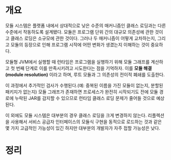 <!-- Date: 2025-01-16 -->
<!-- Update Date: 2025-01-16 -->
<!-- File ID: aa1d6af8-82ba-4282-aa38-5c57628759d7 -->
<!-- Author: Seoyeon Jang -->

# 개요

모듈 시스템은 플랫폼 내에서 상대적으로 낮은 수준의 매커니즘인 클래스 로딩과는 다른 수준에서 작동하도록 설계됐다. 모듈은 프로그램 단위 간의 대규모 의존성에 관한 것이고 클래스 로딩은 소규모에 관한 것이다. 그러나
두 매커니즘이 어떻게 교차하는지, 그리고 모듈의 등장으로 인해 프로그램 시작에 어떤 변화가 생겼는지 이해하는 것이 중요하다.

모듈형 JVM에서 실행할 때 런타임은 프로그램을 실행하기 위해 모듈 그래프를 계산하고 첫 번째 단계로 이를 만족시키려고 시도한다는 점을 기억하자. 이를 **모듈 해결(module resolution)** 이라고
하며, 루트 모듈과 그 의존성의 전이적 폐쇄를 도출한다.

이 과정에서 추가적인 검사가 수행된다.(예: 중복된 이름을 가진 모듈이 없는지, 분할된 패키지가 없는지) 모듈 그래프가 존재하면 프로세스가 완전히 시작되기도 전에 모듈 경로에 누락된 JAR를 감지할 수 있으므로
런타임 클래스 로딩 문제가 줄어들 것으로 예상된다.

이 외에도 모듈 시스템은 대부분의 경우 클래스 로딩을 크게 변경하지 않는다. 리플렉션을 사용해서 서비스 공급자 인터페이스의 모듈식 구현을 동적으로 로드하는 것과 같은 몇 가지 고급적인 가능성이 있긴 하지만 대부분의
개발자가 자주 접할 가능성은 낮다.

# 정리


